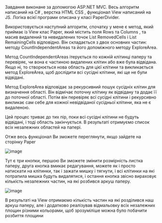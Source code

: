 
Завдання виконане за допомогою ASP.NET MVC. Весь алгоритм написаний на C# , верстка HTML CSS , функціонал View написаний на JS.
Логіка всієї програми описана у класі PaperDivider.

  Використовується наступний алгоритм, спочатку у мене є метод, який приймає із View клас Paper, який містить поля Rows та Columns , та масив видалений та невидалених точок List<Cell> RemovedCells і List<Cell> RemainingCells відповідно. Він складається з двох основних частин: методу CountIndependentAreas та його допоміжного методу ExploreArea.

Метод CountIndependentAreas ітерується по кожній клітинці паперу та перевіряє, чи вона є частиною видалених клітин або вже була відвідана. Якщо ні, то створюється нова область для цієї клітини та викликається метод ExploreArea, щоб дослідити всі сусідні клітини, які ще не були відвідані.

Метод ExploreArea відповідає за рекурсивний пошук сусідніх клітин для визначення області. Він відмічає поточну клітину як відвідану та додає її до поточної області. Потім він перевіряє всі сусідні клітини і рекурсивно викликає сам себе для кожної невідвіданої сусідньої клітини, яка не є видаленою.

Цей процес триває до тих пір, поки всі сусідні клітини не будуть відвідані, і тоді область закінчується. В результаті отримуємо список всіх незалежних областей на папері.

Отже весь функціонал Ви зможете переглянути, якщо зайдете на сторінку Paper

 ![image](https://github.com/RomanLesheha/DevComTestProject/assets/100034791/85e2ceb6-9bdf-4bbc-add8-2740df8e50d8)
 
Тут є три кнопки, першою Ви зможете змінити розмірність листка паперу, друга кнопка вмикає редагування, можете як і просто натискати на клітинки, так і зажати мишку і тягнути, і всі клітинки на які потрапила мишка будуть видалятися, і остання кнопка звісно вираховує кількість незалежних частин, на які розбився аркуш паперу.

![image](https://github.com/RomanLesheha/DevComTestProject/assets/100034791/d5289f39-5415-4f48-b027-cedbe52ec7a3)

В результаті на View отримаємо кількість частин на які розділився наш аркуш паперу, але і додатково реалізував відмальовку всіх незалежних площин різними кольорами, щоб зрозуміліше можна було побачити розбиття площини


